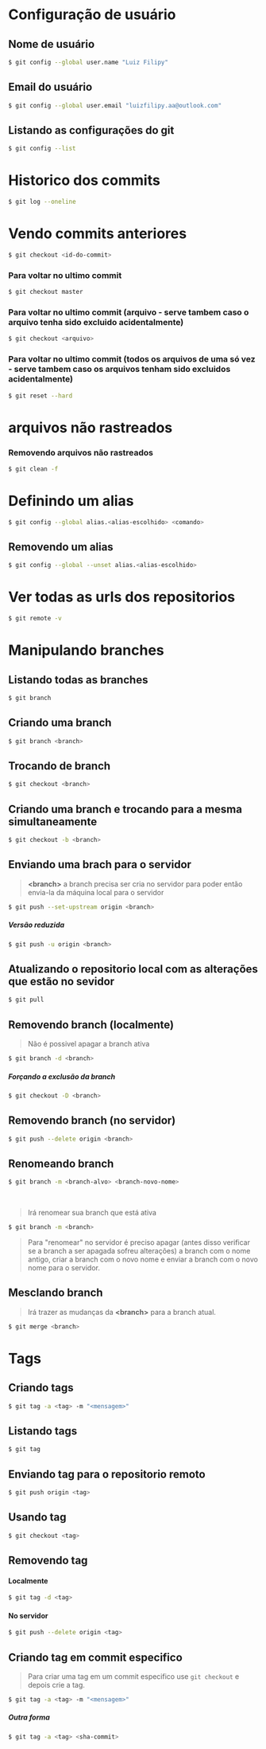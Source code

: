 # Configuração de usuário

## Nome de usuário
```bash
$ git config --global user.name "Luiz Filipy"
```

## Email do usuário
```bash
$ git config --global user.email "luizfilipy.aa@outlook.com"
```

## Listando as configurações do git
```bash
$ git config --list
```

# Historico dos commits

```bash
$ git log --oneline
```

# Vendo commits anteriores

```bash
$ git checkout <id-do-commit>
```

### Para voltar no ultimo commit
```bash
$ git checkout master
```

### Para voltar no ultimo commit (arquivo - serve tambem caso o arquivo tenha sido excluido acidentalmente)
```bash
$ git checkout <arquivo>
```

### Para voltar no ultimo commit (todos os arquivos de uma só vez - serve tambem caso os arquivos tenham sido excluidos acidentalmente)
```bash
$ git reset --hard
```

# arquivos não rastreados

### Removendo arquivos não rastreados
```bash
$ git clean -f
```

# Definindo um alias
```bash
$ git config --global alias.<alias-escolhido> <comando>
```

## Removendo um alias
```bash
$ git config --global --unset alias.<alias-escolhido>
```

# Ver todas as urls dos repositorios
```bash
$ git remote -v
```

# Manipulando branches

## Listando todas as branches
```bash
$ git branch
```

## Criando uma branch
```bash
$ git branch <branch>
```

## Trocando de branch
```bash
$ git checkout <branch>
```

## Criando uma branch e trocando para a mesma simultaneamente
```bash
$ git checkout -b <branch>
```

## Enviando uma brach para o servidor
> **\<branch\>** a branch precisa ser cria no servidor para poder então envia-la da máquina local para o servidor 

```bash
$ git push --set-upstream origin <branch>
```

##### Versão reduzida
```bash
$ git push -u origin <branch>
```

## Atualizando o repositorio local com as alterações que estão no sevidor
```bash
$ git pull
```

## Removendo branch (localmente)

> Não é possivel apagar a branch ativa

```bash
$ git branch -d <branch>
```

##### Forçando a exclusão da branch
```bash
$ git checkout -D <branch>
```

## Removendo branch (no servidor)
```bash
$ git push --delete origin <branch>
```

## Renomeando branch

```bash
$ git branch -m <branch-alvo> <branch-novo-nome>
```
<br>

> Irá renomear sua branch que está ativa

```bash
$ git branch -m <branch>
```

> Para "renomear" no servidor é preciso apagar (antes disso verificar se a branch a ser apagada sofreu alterações) a branch com o nome antigo, criar a branch com o novo nome e enviar a branch com o novo nome para o servidor.

## Mesclando branch

> Irá trazer as mudanças da **\<branch\>** para a branch atual.

```bash
$ git merge <branch>
```

# Tags

## Criando tags
```bash
$ git tag -a <tag> -m "<mensagem>"
```

## Listando tags
```bash
$ git tag
```

## Enviando tag para o repositorio remoto
```bash
$ git push origin <tag>
```

## Usando tag
```bash
$ git checkout <tag>
```

## Removendo tag

#### Localmente
```bash
$ git tag -d <tag>
```

#### No servidor
```bash
$ git push --delete origin <tag>
```

## Criando tag em commit especifico

> Para criar uma tag em um commit especifico use `git checkout` e depois crie a tag.

```bash
$ git tag -a <tag> -m "<mensagem>"
```

##### Outra forma
```bash
$ git tag -a <tag> <sha-commit>
```